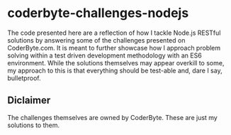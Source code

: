 # coderbyte-challenges-nodejs
The code presented here are a reflection of how I tackle Node.js RESTful solutions by answering some of the challenges presented on CoderByte.com. It is meant to further showcase how I approach problem solving within a test driven development methodology with an ES6 environment. While the solutions themselves may appear overkill to some, my approach to this is that everything should be test-able and, dare I say, bulletproof.

## Diclaimer
The challenges themselves are owned by CoderByte. These are just my solutions to them.
